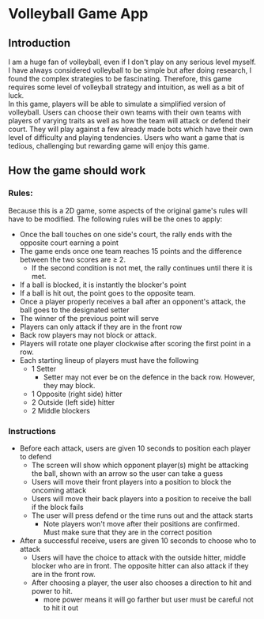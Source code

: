 
# Volleyball Game App

## Introduction

I am a huge fan of volleyball, even if I don't play on any serious level myself. 
I have always considered volleyball to be simple but after doing research, I found 
the complex strategies to be fascinating. 
Therefore, this game requires some level of volleyball strategy and intuition, as well as 
a bit of luck. </br>
In this game, players will be able to simulate a simplified version of volleyball. 
Users can choose their own teams with their own teams with players of varying traits as well as
how the team will attack or defend their court. 
They will play against a few already made bots which have their own level of difficulty 
and playing tendencies. 
Users who want a game that is tedious, challenging but rewarding game will enjoy this game. 

## How the game should work

### Rules: 
Because this is a 2D game, some aspects of the original game's rules will have to be modified. 
The following rules will be the ones to apply: </br>
- Once the ball touches on one side's court, the rally ends with the opposite court earning a point
- The game ends once one team reaches 15 points and the difference between the two scores are ≥ 2. 
  - If the second condition is not met, the rally continues until there it is met. 
- If a ball is blocked, it is instantly the blocker's point 
- If a ball is hit out, the point goes to the opposite team. 
- Once a player properly receives a ball after an opponent's attack, the ball goes to the designated setter
- The winner of the previous point will serve
- Players can only attack if they are in the front row
- Back row players may not block or attack. 
- Players will rotate one player clockwise after scoring the first point in a row.
- Each starting lineup of players must have the following
  - 1 Setter
    - Setter may not ever be on the defence in the back row. However, they may block. 
  - 1 Opposite (right side) hitter
  - 2 Outside (left side) hitter
  - 2 Middle blockers


### Instructions
- Before each attack, users are given 10 seconds to position each player to defend
  - The screen will show which opponent player(s) might be attacking the ball, shown with an arrow so the user can take a guess
  - Users will move their front players into a position to block the oncoming attack
  - Users will move their back players into a position to receive the ball if the block fails
  - The user will press defend or the time runs out and the attack starts
    - Note players won't move after their positions are confirmed. Must make sure that they are in the correct position
- After a successful receive, users are given 10 seconds to choose who to attack
  - Users will have the choice to attack with the outside hitter, middle blocker who are in front. The opposite hitter can also attack if they are in the front row.
  - After choosing a player, the user also chooses a direction to hit and power to hit. 
    - more power means it will go farther but user must be careful not to hit it out



